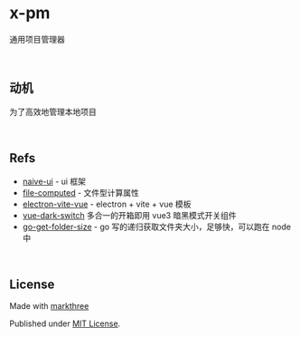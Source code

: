# x-pm

通用项目管理器

<br />

## 动机

为了高效地管理本地项目

<br />


## Refs

- [naive-ui](https://github.com/tusen-ai/naive-ui) - ui 框架
- [file-computed](https://github.com/dishait/file-computed) - 文件型计算属性
- [electron-vite-vue](https://github.com/electron-vite/electron-vite-vue) - electron + vite + vue 模板
- [vue-dark-switch](https://github.com/dishait/vue-dark-switch) 多合一的开箱即用 vue3 暗黑模式开关组件
- [go-get-folder-size](https://github.com/markthree/go-get-folder-size) -  go 写的递归获取文件夹大小，足够快，可以跑在 node 中


<br />

## License

Made with [markthree](https://github.com/markthree)

Published under [MIT License](./LICENSE).
